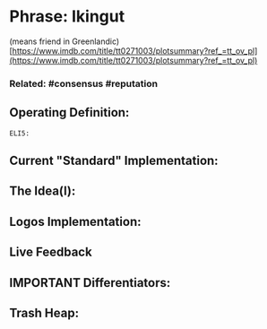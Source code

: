 # Phrase: Ikingut 
(means friend in Greenlandic)
[https://www.imdb.com/title/tt0271003/plotsummary?ref_=tt_ov_pl](https://www.imdb.com/title/tt0271003/plotsummary?ref_=tt_ov_pl)

### Related: #consensus #reputation

## Operating Definition: 

	ELI5: 

## Current "Standard" Implementation: 

## The Idea(l):

## Logos Implementation:

## Live Feedback

## IMPORTANT Differentiators:

## Trash Heap:
